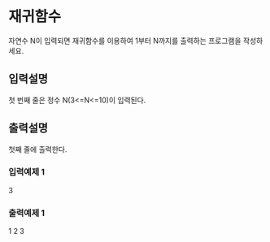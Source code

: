 # 재귀함수

자연수  N이  입력되면  재귀함수를  이용하여  1부터  N까지를  출력하는  프로그램을  작성하세요.
   
## 입력설명
첫  번째  줄은  정수  N(3<=N<=10)이  입력된다.
## 출력설명
첫째  줄에  출력한다.
### 입력예제  1                                                                     
3
### 출력예제  1
1  2  3 
